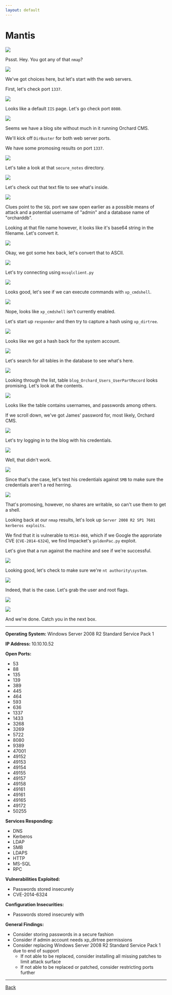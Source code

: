 ```yaml
---
layout: default
---
```


# Mantis

![](./01.png)

Pssst.  Hey.  You got any of that ```nmap```?

![](./02.png)

We've got choices here, but let's start with the web servers.

First, let's check port ```1337```.

![](./03.png)

Looks like a default ```IIS``` page.  Let's go check port ```8080```.

![](./04.png)

Seems we have a blog site without much in it running Orchard CMS.

We'll kick off ```DirBuster``` for both web server ports.

We have some promosing results on port ```1337```.

![](./05.png)

Let's take a look at that ```secure_notes``` directory.

![](./06.png)

Let's check out that text file to see what's inside.

![](./07.png)

Clues point to the ```SQL``` port we saw open earlier as a possible means of attack and a potential username of "admin" and a database  name of "orcharddb".

Looking at that file name however, it looks like it's base64 string in the filename.  Let's convert it.

![](./08.png)

Okay, we got some hex back, let's convert that to ASCII.

![](./09.png)

Let's try connecting using ```mssqlclient.py```

![](./10.png)

Looks good, let's see if we can execute commands with ```xp_cmdshell```.

![](./11.png)

Nope, looks like ```xp_cmdshell``` isn't currently enabled.

Let's start up ```responder``` and then try to capture a hash using ```xp_dirtree```.

![](./12.png)

Looks like we got a hash back for the system account.

![](./13.png)

Let's search for all tables in the database to see what's here.

![](./14.png)

Looking through the list, table ```blog_Orchard_Users_UserPartRecord``` looks promising.  Let's look at the contents.

![](./15.png)

Looks like the table contains usernames, and passwords among others.

If we scroll down, we've got James' password for, most likely, Orchard CMS.

![](./16.png)

Let's try logging in to the blog with his credentials.

![](./17.png)

Well, that didn't work.

![](./18.png)

Since that's the case, let's test his credentials against ```SMB``` to make sure the credentials aren't a red herring.

![](./19.png)

That's promosing, however, no shares are writable, so can't use them to get a shell.

Looking back at our ```nmap``` results, let's look up ```Server 2008 R2 SP1 7601 kerberos exploits```.

We find that it is vulnerable to ```MS14-068```, which if we Google the approriate CVE (```CVE-2014-6324```), we find Impacket's ```goldenPac.py``` exploit.

Let's give that a run against the machine and see if we're successful.

![](./20.png)

Looking good, let's check to make sure we're ```nt authority\system```.

![](./21.png)

Indeed, that is the case.  Let's grab the user and root flags.

![](./22.png)

![](./23.png)

And we're done.  Catch you in the next box.

___

**Operating System:** Windows Server 2008 R2 Standard Service Pack 1

**IP Address:** 10.10.10.52

**Open Ports:**
- 53
- 88
- 135
- 139
- 389
- 445
- 464
- 593
- 636
- 1337
- 1433
- 3268
- 3269
- 5722
- 8080
- 9389
- 47001
- 49152
- 49153
- 49154
- 49155
- 49157
- 49158
- 49161
- 49161
- 49165
- 49172
- 50255

**Services Responding:**
- DNS
- Kerberos
- LDAP
- SMB
- LDAPS
- HTTP
- MS-SQL
- RPC

**Vulnerabilities Exploited:**
- Passwords stored insecurely
- CVE-2014-6324

**Configuration Insecurities:**
- Passwords stored insecurely with 

**General Findings:**
- Consider storing passwords in a secure fashion
- Consider if admin account needs xp_dirtree permissions
- Consider replacing Windows Server 2008 R2 Standard Service Pack 1 due to end of support
  - If not able to be replaced, consider installing all missing patches to limit attack surface
  - If not able to be replaced or patched, consider restricting ports further

___

[Back](../)